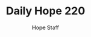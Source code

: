 ---
image: /assets/img/daily-hope-default-artwork.png
title: Daily Hope 220
number: 220
categories:
  - Daily Hope
author: Hope Staff
notes: Daily Hope 220
embed: >-
  <iframe src="https://open.spotify.com/embed/episode/2Fxs5nKYqQa49LkE0hEauu?utm_source=generator" width="400px" height="102px" frameborder=“0" scrolling=“no”></iframe>
---